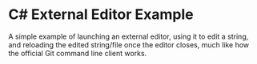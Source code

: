C# External Editor Example
==========================

A simple example of launching an external editor, using it to edit a string, and reloading the edited string/file once the editor closes, much like how the official Git command line client works.
